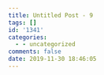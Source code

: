 ```yaml
---
title: Untitled Post - 9
tags: []
id: '1341'
categories:
  - - uncategorized
comments: false
date: 2019-11-30 18:46:05
---
```

